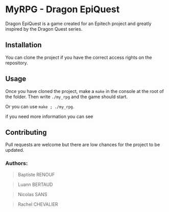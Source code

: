# MyRPG - Dragon EpiQuest

Dragon EpiQuest is a game created for an Epitech project and greatly inspired by the Dragon Quest series.

## Installation

You can clone the project if you have the correct access rights on the repository.

## Usage

Once you have cloned the project, make a ```make``` in the console at the root of the folder. Then write ```./my_rpg``` and the game should start.

Or you can use ```make ; ./my_rpg```.

if you need more information you can see
## Contributing
Pull requests are welcome but there are low chances for the project to be updated.

### Authors:

> Baptiste RENOUF

>Luann BERTAUD

>Nicolas SANS

>Rachel CHEVALIER